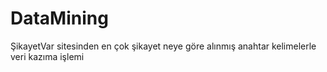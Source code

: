 # DataMining
ŞikayetVar sitesinden en çok şikayet neye göre alınmış anahtar kelimelerle veri kazıma işlemi
